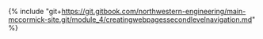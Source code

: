 {% include "git+https://git.gitbook.com/northwestern-engineering/main-mccormick-site.git/module_4/creatingwebpagessecondlevelnavigation.md" %}



